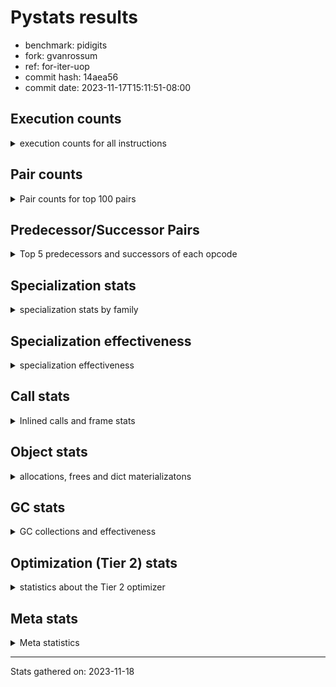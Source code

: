 
# Pystats results

- benchmark: pidigits
- fork: gvanrossum
- ref: for-iter-uop
- commit hash: 14aea56
- commit date: 2023-11-17T15:11:51-08:00

## Execution counts

<details>
<summary> execution counts for all instructions </summary>

|Name | Count | Self | Cumulative | Miss ratio | 
|---|---:|---:|---:|---:|
| LOAD_FAST | 4,479,760 | 16.0% | 16.0% |  |
| BINARY_OP_MULTIPLY_INT | 4,135,040 | 14.8% | 30.8% |  |
| LOAD_CONST | 3,586,160 | 12.8% | 43.7% |  |
| BINARY_OP_ADD_INT | 3,187,460 | 11.4% | 55.1% |  |
| LOAD_FAST_LOAD_FAST | 2,383,600 | 8.5% | 63.6% |  |
| RETURN_VALUE | 1,513,680 | 5.4% | 69.0% |  |
| STORE_FAST_STORE_FAST | 1,226,560 | 4.4% | 73.4% |  |
| RESUME_CHECK | 1,143,440 | 4.1% | 77.5% |  |
| BUILD_TUPLE | 996,320 | 3.6% | 81.1% |  |
| INTERPRETER_EXIT | 690,880 | 2.5% | 83.5% |  |
| BINARY_OP | 678,280 | 2.4% | 86.0% |  |
| UNPACK_SEQUENCE_TUPLE | 613,220 | 2.2% | 88.2% |  |
| POP_JUMP_IF_FALSE | 546,080 | 2.0% | 90.1% |  |
| ENTER_EXECUTOR | 544,880 | 2.0% | 92.1% |  |
| COMPARE_OP_INT | 531,220 | 1.9% | 94.0% |  |
| LOAD_GLOBAL_MODULE | 452,800 | 1.6% | 95.6% |  |
| CALL_PY_EXACT_ARGS | 452,560 | 1.6% | 97.2% |  |
| STORE_FAST | 451,920 | 1.6% | 98.8% |  |
| POP_TOP | 160,160 | 0.6% | 99.4% |  |
| YIELD_VALUE | 160,000 | 0.6% | 100.0% |  |
| CALL | 1,040 | 0.0% | 100.0% |  |
| LOAD_GLOBAL_BUILTIN | 820 | 0.0% | 100.0% |  |
| CALL_BUILTIN_FAST | 700 | 0.0% | 100.0% |  |
| JUMP_BACKWARD | 680 | 0.0% | 100.0% |  |
| LOAD_GLOBAL | 600 | 0.0% | 100.0% |  |
| PUSH_NULL | 400 | 0.0% | 100.0% |  |
| NOP | 160 | 0.0% | 100.0% |  |
| LOAD_DEREF | 160 | 0.0% | 100.0% |  |
| RESUME | 160 | 0.0% | 100.0% |  |
| COMPARE_OP | 120 | 0.0% | 100.0% |  |
| UNPACK_SEQUENCE | 120 | 0.0% | 100.0% |  |
| CALL_BUILTIN_CLASS | 120 | 0.0% | 100.0% |  |
| LOAD_ATTR_MODULE | 120 | 0.0% | 100.0% |  |
| MAKE_FUNCTION | 80 | 0.0% | 100.0% |  |
| RETURN_GENERATOR | 80 | 0.0% | 100.0% |  |
| CALL_FUNCTION_EX | 80 | 0.0% | 100.0% |  |
| COPY_FREE_VARS | 80 | 0.0% | 100.0% |  |
| LOAD_ATTR | 80 | 0.0% | 100.0% |  |
| BINARY_OP_SUBTRACT_FLOAT | 60 | 0.0% | 100.0% |  |


</details>

## Pair counts

<details>
<summary> Pair counts for top 100 pairs </summary>

|Pair | Count | Self | Cumulative | 
|---|---:|---:|---:|
| LOAD_FAST_LOAD_FAST BINARY_OP_MULTIPLY_INT | 2,383,240 | 8.5% | 8.5% |
| BINARY_OP_MULTIPLY_INT LOAD_FAST | 1,354,200 | 4.8% | 13.4% |
| LOAD_FAST BINARY_OP_ADD_INT | 1,354,160 | 4.8% | 18.2% |
| LOAD_CONST LOAD_FAST | 1,221,600 | 4.4% | 22.6% |
| BINARY_OP_MULTIPLY_INT LOAD_CONST | 1,221,540 | 4.4% | 27.0% |
| LOAD_FAST BINARY_OP_MULTIPLY_INT | 1,221,480 | 4.4% | 31.3% |
| BINARY_OP_ADD_INT LOAD_FAST_LOAD_FAST | 1,143,300 | 4.1% | 35.4% |
| LOAD_CONST BINARY_OP_ADD_INT | 1,061,520 | 3.8% | 39.2% |
| RESUME_CHECK LOAD_FAST | 983,300 | 3.5% | 42.8% |
| LOAD_CONST LOAD_CONST | 850,800 | 3.0% | 45.8% |
| BUILD_TUPLE RETURN_VALUE | 836,320 | 3.0% | 48.8% |
| BINARY_OP_ADD_INT BUILD_TUPLE | 836,280 | 3.0% | 51.8% |
| LOAD_FAST LOAD_CONST | 822,720 | 2.9% | 54.7% |
| BINARY_OP_MULTIPLY_INT LOAD_FAST_LOAD_FAST | 787,600 | 2.8% | 57.5% |
| BINARY_OP_MULTIPLY_INT BINARY_OP_ADD_INT | 771,640 | 2.8% | 60.3% |
| CACHE RESUME_CHECK | 690,740 | 2.5% | 62.8% |
| BINARY_OP RETURN_VALUE | 677,120 | 2.4% | 65.2% |
| BINARY_OP_ADD_INT BINARY_OP | 677,100 | 2.4% | 67.6% |
| STORE_FAST_STORE_FAST STORE_FAST_STORE_FAST | 613,280 | 2.2% | 69.8% |
| UNPACK_SEQUENCE_TUPLE STORE_FAST_STORE_FAST | 613,220 | 2.2% | 72.0% |
| LOAD_FAST UNPACK_SEQUENCE_TUPLE | 613,160 | 2.2% | 74.2% |
| COMPARE_OP_INT POP_JUMP_IF_FALSE | 531,220 | 1.9% | 76.1% |
| RETURN_VALUE COMPARE_OP_INT | 531,120 | 1.9% | 78.0% |
| RETURN_VALUE INTERPRETER_EXIT | 530,880 | 1.9% | 79.9% |
| BINARY_OP_ADD_INT LOAD_CONST | 530,780 | 1.9% | 81.8% |
| ENTER_EXECUTOR BINARY_OP_MULTIPLY_INT | 530,080 | 1.9% | 83.7% |
| STORE_FAST_STORE_FAST LOAD_FAST_LOAD_FAST | 452,560 | 1.6% | 85.3% |
| CALL_PY_EXACT_ARGS RESUME_CHECK | 452,500 | 1.6% | 86.9% |
| RETURN_VALUE STORE_FAST | 451,520 | 1.6% | 88.6% |
| POP_JUMP_IF_FALSE ENTER_EXECUTOR | 385,260 | 1.4% | 89.9% |
| STORE_FAST LOAD_FAST | 306,160 | 1.1% | 91.0% |
| LOAD_GLOBAL_MODULE LOAD_FAST | 292,460 | 1.0% | 92.1% |
| LOAD_CONST CALL_PY_EXACT_ARGS | 291,680 | 1.0% | 93.1% |
| STORE_FAST_STORE_FAST LOAD_FAST | 160,720 | 0.6% | 93.7% |
| POP_JUMP_IF_FALSE LOAD_GLOBAL_MODULE | 160,320 | 0.6% | 94.3% |
| LOAD_GLOBAL_MODULE LOAD_CONST | 160,040 | 0.6% | 94.9% |
| BUILD_TUPLE LOAD_FAST | 160,000 | 0.6% | 95.4% |
| LOAD_CONST BUILD_TUPLE | 160,000 | 0.6% | 96.0% |
| LOAD_FAST YIELD_VALUE | 160,000 | 0.6% | 96.6% |
| YIELD_VALUE INTERPRETER_EXIT | 160,000 | 0.6% | 97.1% |
| LOAD_FAST CALL_PY_EXACT_ARGS | 159,960 | 0.6% | 97.7% |
| RESUME_CHECK POP_TOP | 159,900 | 0.6% | 98.3% |
| POP_TOP ENTER_EXECUTOR | 159,580 | 0.6% | 98.9% |
| LOAD_FAST LOAD_GLOBAL_MODULE | 145,840 | 0.5% | 99.4% |
| STORE_FAST LOAD_GLOBAL_MODULE | 145,520 | 0.5% | 99.9% |
| ENTER_EXECUTOR POP_JUMP_IF_FALSE | 14,800 | 0.1% | 100.0% |
| LOAD_GLOBAL_BUILTIN LOAD_FAST | 700 | 0.0% | 100.0% |
| LOAD_FAST CALL_BUILTIN_FAST | 680 | 0.0% | 100.0% |
| LOAD_FAST LOAD_GLOBAL_BUILTIN | 680 | 0.0% | 100.0% |
| CALL_BUILTIN_FAST CALL_PY_EXACT_ARGS | 680 | 0.0% | 100.0% |
| JUMP_BACKWARD LOAD_GLOBAL_MODULE | 620 | 0.0% | 100.0% |
| BINARY_OP BINARY_OP | 440 | 0.0% | 100.0% |
| LOAD_FAST_LOAD_FAST BINARY_OP | 360 | 0.0% | 100.0% |
| POP_TOP JUMP_BACKWARD | 340 | 0.0% | 100.0% |
| POP_JUMP_IF_FALSE JUMP_BACKWARD | 340 | 0.0% | 100.0% |
| PUSH_NULL CALL | 320 | 0.0% | 100.0% |
| BINARY_OP BINARY_OP_MULTIPLY_INT | 240 | 0.0% | 100.0% |
| LOAD_CONST CALL | 240 | 0.0% | 100.0% |
| LOAD_FAST PUSH_NULL | 240 | 0.0% | 100.0% |
| LOAD_FAST BINARY_OP | 240 | 0.0% | 100.0% |
| LOAD_GLOBAL LOAD_GLOBAL_MODULE | 240 | 0.0% | 100.0% |
| CALL CALL | 220 | 0.0% | 100.0% |
| CALL POP_TOP | 160 | 0.0% | 100.0% |
| CALL CALL_PY_EXACT_ARGS | 160 | 0.0% | 100.0% |
| LOAD_FAST CALL | 160 | 0.0% | 100.0% |
| BINARY_OP LOAD_FAST_LOAD_FAST | 140 | 0.0% | 100.0% |
| BINARY_OP BINARY_OP_ADD_INT | 140 | 0.0% | 100.0% |
| CALL CALL_BUILTIN_CLASS | 120 | 0.0% | 100.0% |
| LOAD_FAST LOAD_GLOBAL | 120 | 0.0% | 100.0% |
| LOAD_FAST UNPACK_SEQUENCE | 120 | 0.0% | 100.0% |
| LOAD_GLOBAL LOAD_FAST | 120 | 0.0% | 100.0% |
| CALL_BUILTIN_CLASS RETURN_VALUE | 120 | 0.0% | 100.0% |
| CACHE POP_TOP | 80 | 0.0% | 100.0% |
| NOP LOAD_DEREF | 80 | 0.0% | 100.0% |
| POP_TOP NOP | 80 | 0.0% | 100.0% |
| POP_TOP LOAD_FAST | 80 | 0.0% | 100.0% |
| PUSH_NULL LOAD_FAST | 80 | 0.0% | 100.0% |
| RETURN_GENERATOR LOAD_FAST | 80 | 0.0% | 100.0% |
| RETURN_VALUE COMPARE_OP | 80 | 0.0% | 100.0% |
| BINARY_OP LOAD_CONST | 80 | 0.0% | 100.0% |
| CALL LOAD_FAST | 80 | 0.0% | 100.0% |
| CALL STORE_FAST | 80 | 0.0% | 100.0% |
| CALL RESUME_CHECK | 80 | 0.0% | 100.0% |
| CALL_FUNCTION_EX COPY_FREE_VARS | 80 | 0.0% | 100.0% |
| LOAD_CONST MAKE_FUNCTION | 80 | 0.0% | 100.0% |
| LOAD_CONST BINARY_OP | 80 | 0.0% | 100.0% |
| LOAD_CONST STORE_FAST | 80 | 0.0% | 100.0% |
| LOAD_DEREF PUSH_NULL | 80 | 0.0% | 100.0% |
| LOAD_DEREF STORE_FAST | 80 | 0.0% | 100.0% |
| LOAD_FAST RETURN_VALUE | 80 | 0.0% | 100.0% |
| LOAD_FAST CALL_FUNCTION_EX | 80 | 0.0% | 100.0% |
| POP_JUMP_IF_FALSE LOAD_FAST | 80 | 0.0% | 100.0% |
| POP_JUMP_IF_FALSE LOAD_GLOBAL | 80 | 0.0% | 100.0% |
| STORE_FAST NOP | 80 | 0.0% | 100.0% |
| STORE_FAST LOAD_DEREF | 80 | 0.0% | 100.0% |
| STORE_FAST LOAD_GLOBAL | 80 | 0.0% | 100.0% |
| LOAD_GLOBAL_MODULE CALL_PY_EXACT_ARGS | 80 | 0.0% | 100.0% |
| LOAD_GLOBAL_MODULE LOAD_ATTR_MODULE | 80 | 0.0% | 100.0% |
| RESUME_CHECK LOAD_GLOBAL_BUILTIN | 80 | 0.0% | 100.0% |
| CACHE RESUME | 60 | 0.0% | 100.0% |


</details>

## Predecessor/Successor Pairs

<details>
<summary> Top 5 predecessors and successors of each opcode </summary>

### CACHE

<details>
<summary> Successors and predecessors for CACHE </summary>

|Successors | Count | Percentage | 
|---|---:|---:|
| RESUME_CHECK | 690,740 | 100.0% |
| POP_TOP | 80 | 0.0% |
| RESUME | 60 | 0.0% |


</details>

### INTERPRETER_EXIT

<details>
<summary> Successors and predecessors for INTERPRETER_EXIT </summary>

|Predecessors | Count | Percentage | 
|---|---:|---:|
| RETURN_VALUE | 530,880 | 76.8% |
| YIELD_VALUE | 160,000 | 23.2% |


</details>

### MAKE_FUNCTION

<details>
<summary> Successors and predecessors for MAKE_FUNCTION </summary>

|Predecessors | Count | Percentage | 
|---|---:|---:|
| LOAD_CONST | 80 | 100.0% |

|Successors | Count | Percentage | 
|---|---:|---:|
| LOAD_GLOBAL | 40 | 50.0% |
| LOAD_GLOBAL_MODULE | 40 | 50.0% |


</details>

### NOP

<details>
<summary> Successors and predecessors for NOP </summary>

|Predecessors | Count | Percentage | 
|---|---:|---:|
| POP_TOP | 80 | 50.0% |
| STORE_FAST | 80 | 50.0% |

|Successors | Count | Percentage | 
|---|---:|---:|
| LOAD_DEREF | 80 | 50.0% |
| LOAD_GLOBAL_MODULE | 60 | 37.5% |
| LOAD_GLOBAL | 20 | 12.5% |


</details>

### POP_TOP

<details>
<summary> Successors and predecessors for POP_TOP </summary>

|Predecessors | Count | Percentage | 
|---|---:|---:|
| RESUME_CHECK | 159,900 | 99.8% |
| CALL | 160 | 0.1% |
| CACHE | 80 | 0.0% |
| RESUME | 20 | 0.0% |

|Successors | Count | Percentage | 
|---|---:|---:|
| ENTER_EXECUTOR | 159,580 | 99.6% |
| JUMP_BACKWARD | 340 | 0.2% |
| NOP | 80 | 0.0% |
| LOAD_FAST | 80 | 0.0% |
| RESUME_CHECK | 60 | 0.0% |


</details>

### PUSH_NULL

<details>
<summary> Successors and predecessors for PUSH_NULL </summary>

|Predecessors | Count | Percentage | 
|---|---:|---:|
| LOAD_FAST | 240 | 60.0% |
| LOAD_DEREF | 80 | 20.0% |
| LOAD_ATTR_MODULE | 60 | 15.0% |
| LOAD_ATTR | 20 | 5.0% |

|Successors | Count | Percentage | 
|---|---:|---:|
| CALL | 320 | 80.0% |
| LOAD_FAST | 80 | 20.0% |


</details>

### RETURN_GENERATOR

<details>
<summary> Successors and predecessors for RETURN_GENERATOR </summary>

|Predecessors | Count | Percentage | 
|---|---:|---:|
| CALL_PY_EXACT_ARGS | 60 | 75.0% |
| CALL | 20 | 25.0% |

|Successors | Count | Percentage | 
|---|---:|---:|
| LOAD_FAST | 80 | 100.0% |


</details>

### RETURN_VALUE

<details>
<summary> Successors and predecessors for RETURN_VALUE </summary>

|Predecessors | Count | Percentage | 
|---|---:|---:|
| BUILD_TUPLE | 836,320 | 55.3% |
| BINARY_OP | 677,120 | 44.7% |
| CALL_BUILTIN_CLASS | 120 | 0.0% |
| LOAD_FAST | 80 | 0.0% |
| CALL | 40 | 0.0% |

|Successors | Count | Percentage | 
|---|---:|---:|
| COMPARE_OP_INT | 531,120 | 35.1% |
| INTERPRETER_EXIT | 530,880 | 35.1% |
| STORE_FAST | 451,520 | 29.8% |
| COMPARE_OP | 80 | 0.0% |
| LOAD_GLOBAL | 40 | 0.0% |


</details>

### BINARY_OP

<details>
<summary> Successors and predecessors for BINARY_OP </summary>

|Predecessors | Count | Percentage | 
|---|---:|---:|
| BINARY_OP_ADD_INT | 677,100 | 99.8% |
| BINARY_OP | 440 | 0.1% |
| LOAD_FAST_LOAD_FAST | 360 | 0.1% |
| LOAD_FAST | 240 | 0.0% |
| LOAD_CONST | 80 | 0.0% |

|Successors | Count | Percentage | 
|---|---:|---:|
| RETURN_VALUE | 677,120 | 99.8% |
| BINARY_OP | 440 | 0.1% |
| BINARY_OP_MULTIPLY_INT | 240 | 0.0% |
| LOAD_FAST_LOAD_FAST | 140 | 0.0% |
| BINARY_OP_ADD_INT | 140 | 0.0% |


</details>

### BUILD_TUPLE

<details>
<summary> Successors and predecessors for BUILD_TUPLE </summary>

|Predecessors | Count | Percentage | 
|---|---:|---:|
| BINARY_OP_ADD_INT | 836,280 | 83.9% |
| LOAD_CONST | 160,000 | 16.1% |
| BINARY_OP | 40 | 0.0% |

|Successors | Count | Percentage | 
|---|---:|---:|
| RETURN_VALUE | 836,320 | 83.9% |
| LOAD_FAST | 160,000 | 16.1% |


</details>

### CALL

<details>
<summary> Successors and predecessors for CALL </summary>

|Predecessors | Count | Percentage | 
|---|---:|---:|
| PUSH_NULL | 320 | 30.8% |
| LOAD_CONST | 240 | 23.1% |
| CALL | 220 | 21.2% |
| LOAD_FAST | 160 | 15.4% |
| LOAD_GLOBAL | 40 | 3.8% |

|Successors | Count | Percentage | 
|---|---:|---:|
| CALL | 220 | 21.2% |
| POP_TOP | 160 | 15.4% |
| CALL_PY_EXACT_ARGS | 160 | 15.4% |
| CALL_BUILTIN_CLASS | 120 | 11.5% |
| LOAD_FAST | 80 | 7.7% |


</details>

### CALL_FUNCTION_EX

<details>
<summary> Successors and predecessors for CALL_FUNCTION_EX </summary>

|Predecessors | Count | Percentage | 
|---|---:|---:|
| LOAD_FAST | 80 | 100.0% |

|Successors | Count | Percentage | 
|---|---:|---:|
| COPY_FREE_VARS | 80 | 100.0% |


</details>

### COMPARE_OP

<details>
<summary> Successors and predecessors for COMPARE_OP </summary>

|Predecessors | Count | Percentage | 
|---|---:|---:|
| RETURN_VALUE | 80 | 66.7% |
| LOAD_CONST | 40 | 33.3% |

|Successors | Count | Percentage | 
|---|---:|---:|
| POP_JUMP_IF_FALSE | 60 | 50.0% |
| COMPARE_OP_INT | 60 | 50.0% |


</details>

### COPY_FREE_VARS

<details>
<summary> Successors and predecessors for COPY_FREE_VARS </summary>

|Predecessors | Count | Percentage | 
|---|---:|---:|
| CALL_FUNCTION_EX | 80 | 100.0% |

|Successors | Count | Percentage | 
|---|---:|---:|
| RESUME_CHECK | 60 | 75.0% |
| RESUME | 20 | 25.0% |


</details>

### ENTER_EXECUTOR

<details>
<summary> Successors and predecessors for ENTER_EXECUTOR </summary>

|Predecessors | Count | Percentage | 
|---|---:|---:|
| POP_JUMP_IF_FALSE | 385,260 | 70.7% |
| POP_TOP | 159,580 | 29.3% |
| JUMP_BACKWARD | 40 | 0.0% |

|Successors | Count | Percentage | 
|---|---:|---:|
| BINARY_OP_MULTIPLY_INT | 530,080 | 97.3% |
| POP_JUMP_IF_FALSE | 14,800 | 2.7% |


</details>

### JUMP_BACKWARD

<details>
<summary> Successors and predecessors for JUMP_BACKWARD </summary>

|Predecessors | Count | Percentage | 
|---|---:|---:|
| POP_TOP | 340 | 50.0% |
| POP_JUMP_IF_FALSE | 340 | 50.0% |

|Successors | Count | Percentage | 
|---|---:|---:|
| LOAD_GLOBAL_MODULE | 620 | 91.2% |
| ENTER_EXECUTOR | 40 | 5.9% |
| LOAD_GLOBAL | 20 | 2.9% |


</details>

### LOAD_ATTR

<details>
<summary> Successors and predecessors for LOAD_ATTR </summary>

|Predecessors | Count | Percentage | 
|---|---:|---:|
| LOAD_GLOBAL | 40 | 50.0% |
| LOAD_GLOBAL_MODULE | 40 | 50.0% |

|Successors | Count | Percentage | 
|---|---:|---:|
| LOAD_ATTR_MODULE | 40 | 50.0% |
| PUSH_NULL | 20 | 25.0% |
| STORE_FAST | 20 | 25.0% |


</details>

### LOAD_CONST

<details>
<summary> Successors and predecessors for LOAD_CONST </summary>

|Predecessors | Count | Percentage | 
|---|---:|---:|
| BINARY_OP_MULTIPLY_INT | 1,221,540 | 34.1% |
| LOAD_CONST | 850,800 | 23.7% |
| LOAD_FAST | 822,720 | 22.9% |
| BINARY_OP_ADD_INT | 530,780 | 14.8% |
| LOAD_GLOBAL_MODULE | 160,040 | 4.5% |

|Successors | Count | Percentage | 
|---|---:|---:|
| LOAD_FAST | 1,221,600 | 34.1% |
| BINARY_OP_ADD_INT | 1,061,520 | 29.6% |
| LOAD_CONST | 850,800 | 23.7% |
| CALL_PY_EXACT_ARGS | 291,680 | 8.1% |
| BUILD_TUPLE | 160,000 | 4.5% |


</details>

### LOAD_DEREF

<details>
<summary> Successors and predecessors for LOAD_DEREF </summary>

|Predecessors | Count | Percentage | 
|---|---:|---:|
| NOP | 80 | 50.0% |
| STORE_FAST | 80 | 50.0% |

|Successors | Count | Percentage | 
|---|---:|---:|
| PUSH_NULL | 80 | 50.0% |
| STORE_FAST | 80 | 50.0% |


</details>

### LOAD_FAST

<details>
<summary> Successors and predecessors for LOAD_FAST </summary>

|Predecessors | Count | Percentage | 
|---|---:|---:|
| BINARY_OP_MULTIPLY_INT | 1,354,200 | 30.2% |
| LOAD_CONST | 1,221,600 | 27.3% |
| RESUME_CHECK | 983,300 | 21.9% |
| STORE_FAST | 306,160 | 6.8% |
| LOAD_GLOBAL_MODULE | 292,460 | 6.5% |

|Successors | Count | Percentage | 
|---|---:|---:|
| BINARY_OP_ADD_INT | 1,354,160 | 30.2% |
| BINARY_OP_MULTIPLY_INT | 1,221,480 | 27.3% |
| LOAD_CONST | 822,720 | 18.4% |
| UNPACK_SEQUENCE_TUPLE | 613,160 | 13.7% |
| YIELD_VALUE | 160,000 | 3.6% |


</details>

### LOAD_FAST_LOAD_FAST

<details>
<summary> Successors and predecessors for LOAD_FAST_LOAD_FAST </summary>

|Predecessors | Count | Percentage | 
|---|---:|---:|
| BINARY_OP_ADD_INT | 1,143,300 | 48.0% |
| BINARY_OP_MULTIPLY_INT | 787,600 | 33.0% |
| STORE_FAST_STORE_FAST | 452,560 | 19.0% |
| BINARY_OP | 140 | 0.0% |

|Successors | Count | Percentage | 
|---|---:|---:|
| BINARY_OP_MULTIPLY_INT | 2,383,240 | 100.0% |
| BINARY_OP | 360 | 0.0% |


</details>

### LOAD_GLOBAL

<details>
<summary> Successors and predecessors for LOAD_GLOBAL </summary>

|Predecessors | Count | Percentage | 
|---|---:|---:|
| LOAD_FAST | 120 | 20.0% |
| POP_JUMP_IF_FALSE | 80 | 13.3% |
| STORE_FAST | 80 | 13.3% |
| RESUME | 60 | 10.0% |
| RESUME_CHECK | 60 | 10.0% |

|Successors | Count | Percentage | 
|---|---:|---:|
| LOAD_GLOBAL_MODULE | 240 | 40.0% |
| LOAD_FAST | 120 | 20.0% |
| LOAD_CONST | 60 | 10.0% |
| LOAD_GLOBAL_BUILTIN | 60 | 10.0% |
| CALL | 40 | 6.7% |


</details>

### POP_JUMP_IF_FALSE

<details>
<summary> Successors and predecessors for POP_JUMP_IF_FALSE </summary>

|Predecessors | Count | Percentage | 
|---|---:|---:|
| COMPARE_OP_INT | 531,220 | 97.3% |
| ENTER_EXECUTOR | 14,800 | 2.7% |
| COMPARE_OP | 60 | 0.0% |

|Successors | Count | Percentage | 
|---|---:|---:|
| ENTER_EXECUTOR | 385,260 | 70.6% |
| LOAD_GLOBAL_MODULE | 160,320 | 29.4% |
| JUMP_BACKWARD | 340 | 0.1% |
| LOAD_FAST | 80 | 0.0% |
| LOAD_GLOBAL | 80 | 0.0% |


</details>

### STORE_FAST

<details>
<summary> Successors and predecessors for STORE_FAST </summary>

|Predecessors | Count | Percentage | 
|---|---:|---:|
| RETURN_VALUE | 451,520 | 99.9% |
| CALL | 80 | 0.0% |
| LOAD_CONST | 80 | 0.0% |
| LOAD_DEREF | 80 | 0.0% |
| BINARY_OP_SUBTRACT_FLOAT | 60 | 0.0% |

|Successors | Count | Percentage | 
|---|---:|---:|
| LOAD_FAST | 306,160 | 67.7% |
| LOAD_GLOBAL_MODULE | 145,520 | 32.2% |
| NOP | 80 | 0.0% |
| LOAD_DEREF | 80 | 0.0% |
| LOAD_GLOBAL | 80 | 0.0% |


</details>

### STORE_FAST_STORE_FAST

<details>
<summary> Successors and predecessors for STORE_FAST_STORE_FAST </summary>

|Predecessors | Count | Percentage | 
|---|---:|---:|
| STORE_FAST_STORE_FAST | 613,280 | 50.0% |
| UNPACK_SEQUENCE_TUPLE | 613,220 | 50.0% |
| UNPACK_SEQUENCE | 60 | 0.0% |

|Successors | Count | Percentage | 
|---|---:|---:|
| STORE_FAST_STORE_FAST | 613,280 | 50.0% |
| LOAD_FAST_LOAD_FAST | 452,560 | 36.9% |
| LOAD_FAST | 160,720 | 13.1% |


</details>

### UNPACK_SEQUENCE

<details>
<summary> Successors and predecessors for UNPACK_SEQUENCE </summary>

|Predecessors | Count | Percentage | 
|---|---:|---:|
| LOAD_FAST | 120 | 100.0% |

|Successors | Count | Percentage | 
|---|---:|---:|
| STORE_FAST_STORE_FAST | 60 | 50.0% |
| UNPACK_SEQUENCE_TUPLE | 60 | 50.0% |


</details>

### YIELD_VALUE

<details>
<summary> Successors and predecessors for YIELD_VALUE </summary>

|Predecessors | Count | Percentage | 
|---|---:|---:|
| LOAD_FAST | 160,000 | 100.0% |

|Successors | Count | Percentage | 
|---|---:|---:|
| INTERPRETER_EXIT | 160,000 | 100.0% |


</details>

### RESUME

<details>
<summary> Successors and predecessors for RESUME </summary>

|Predecessors | Count | Percentage | 
|---|---:|---:|
| CACHE | 60 | 37.5% |
| CALL | 60 | 37.5% |
| POP_TOP | 20 | 12.5% |
| COPY_FREE_VARS | 20 | 12.5% |

|Successors | Count | Percentage | 
|---|---:|---:|
| LOAD_FAST | 60 | 37.5% |
| LOAD_GLOBAL | 60 | 37.5% |
| POP_TOP | 20 | 12.5% |
| LOAD_CONST | 20 | 12.5% |


</details>

### BINARY_OP_ADD_INT

<details>
<summary> Successors and predecessors for BINARY_OP_ADD_INT </summary>

|Predecessors | Count | Percentage | 
|---|---:|---:|
| LOAD_FAST | 1,354,160 | 42.5% |
| LOAD_CONST | 1,061,520 | 33.3% |
| BINARY_OP_MULTIPLY_INT | 771,640 | 24.2% |
| BINARY_OP | 140 | 0.0% |

|Successors | Count | Percentage | 
|---|---:|---:|
| LOAD_FAST_LOAD_FAST | 1,143,300 | 35.9% |
| BUILD_TUPLE | 836,280 | 26.2% |
| BINARY_OP | 677,100 | 21.2% |
| LOAD_CONST | 530,780 | 16.7% |


</details>

### BINARY_OP_MULTIPLY_INT

<details>
<summary> Successors and predecessors for BINARY_OP_MULTIPLY_INT </summary>

|Predecessors | Count | Percentage | 
|---|---:|---:|
| LOAD_FAST_LOAD_FAST | 2,383,240 | 57.6% |
| LOAD_FAST | 1,221,480 | 29.5% |
| ENTER_EXECUTOR | 530,080 | 12.8% |
| BINARY_OP | 240 | 0.0% |

|Successors | Count | Percentage | 
|---|---:|---:|
| LOAD_FAST | 1,354,200 | 32.7% |
| LOAD_CONST | 1,221,540 | 29.5% |
| LOAD_FAST_LOAD_FAST | 787,600 | 19.0% |
| BINARY_OP_ADD_INT | 771,640 | 18.7% |
| BINARY_OP | 60 | 0.0% |


</details>

### BINARY_OP_SUBTRACT_FLOAT

<details>
<summary> Successors and predecessors for BINARY_OP_SUBTRACT_FLOAT </summary>

|Predecessors | Count | Percentage | 
|---|---:|---:|
| LOAD_FAST | 40 | 66.7% |
| BINARY_OP | 20 | 33.3% |

|Successors | Count | Percentage | 
|---|---:|---:|
| STORE_FAST | 60 | 100.0% |


</details>

### CALL_BUILTIN_CLASS

<details>
<summary> Successors and predecessors for CALL_BUILTIN_CLASS </summary>

|Predecessors | Count | Percentage | 
|---|---:|---:|
| CALL | 120 | 100.0% |

|Successors | Count | Percentage | 
|---|---:|---:|
| RETURN_VALUE | 120 | 100.0% |


</details>

### CALL_BUILTIN_FAST

<details>
<summary> Successors and predecessors for CALL_BUILTIN_FAST </summary>

|Predecessors | Count | Percentage | 
|---|---:|---:|
| LOAD_FAST | 680 | 97.1% |
| CALL | 20 | 2.9% |

|Successors | Count | Percentage | 
|---|---:|---:|
| CALL_PY_EXACT_ARGS | 680 | 97.1% |
| CALL | 20 | 2.9% |


</details>

### CALL_PY_EXACT_ARGS

<details>
<summary> Successors and predecessors for CALL_PY_EXACT_ARGS </summary>

|Predecessors | Count | Percentage | 
|---|---:|---:|
| LOAD_CONST | 291,680 | 64.5% |
| LOAD_FAST | 159,960 | 35.3% |
| CALL_BUILTIN_FAST | 680 | 0.2% |
| CALL | 160 | 0.0% |
| LOAD_GLOBAL_MODULE | 80 | 0.0% |

|Successors | Count | Percentage | 
|---|---:|---:|
| RESUME_CHECK | 452,500 | 100.0% |
| RETURN_GENERATOR | 60 | 0.0% |


</details>

### COMPARE_OP_INT

<details>
<summary> Successors and predecessors for COMPARE_OP_INT </summary>

|Predecessors | Count | Percentage | 
|---|---:|---:|
| RETURN_VALUE | 531,120 | 100.0% |
| COMPARE_OP | 60 | 0.0% |
| LOAD_CONST | 40 | 0.0% |

|Successors | Count | Percentage | 
|---|---:|---:|
| POP_JUMP_IF_FALSE | 531,220 | 100.0% |


</details>

### LOAD_ATTR_MODULE

<details>
<summary> Successors and predecessors for LOAD_ATTR_MODULE </summary>

|Predecessors | Count | Percentage | 
|---|---:|---:|
| LOAD_GLOBAL_MODULE | 80 | 66.7% |
| LOAD_ATTR | 40 | 33.3% |

|Successors | Count | Percentage | 
|---|---:|---:|
| PUSH_NULL | 60 | 50.0% |
| STORE_FAST | 60 | 50.0% |


</details>

### LOAD_GLOBAL_BUILTIN

<details>
<summary> Successors and predecessors for LOAD_GLOBAL_BUILTIN </summary>

|Predecessors | Count | Percentage | 
|---|---:|---:|
| LOAD_FAST | 680 | 82.9% |
| RESUME_CHECK | 80 | 9.8% |
| LOAD_GLOBAL | 60 | 7.3% |

|Successors | Count | Percentage | 
|---|---:|---:|
| LOAD_FAST | 700 | 85.4% |
| LOAD_CONST | 60 | 7.3% |
| LOAD_GLOBAL_MODULE | 40 | 4.9% |
| LOAD_GLOBAL | 20 | 2.4% |


</details>

### LOAD_GLOBAL_MODULE

<details>
<summary> Successors and predecessors for LOAD_GLOBAL_MODULE </summary>

|Predecessors | Count | Percentage | 
|---|---:|---:|
| POP_JUMP_IF_FALSE | 160,320 | 35.4% |
| LOAD_FAST | 145,840 | 32.2% |
| STORE_FAST | 145,520 | 32.1% |
| JUMP_BACKWARD | 620 | 0.1% |
| LOAD_GLOBAL | 240 | 0.1% |

|Successors | Count | Percentage | 
|---|---:|---:|
| LOAD_FAST | 292,460 | 64.6% |
| LOAD_CONST | 160,040 | 35.3% |
| CALL_PY_EXACT_ARGS | 80 | 0.0% |
| LOAD_ATTR_MODULE | 80 | 0.0% |
| CALL | 40 | 0.0% |


</details>

### RESUME_CHECK

<details>
<summary> Successors and predecessors for RESUME_CHECK </summary>

|Predecessors | Count | Percentage | 
|---|---:|---:|
| CACHE | 690,740 | 60.4% |
| CALL_PY_EXACT_ARGS | 452,500 | 39.6% |
| CALL | 80 | 0.0% |
| POP_TOP | 60 | 0.0% |
| COPY_FREE_VARS | 60 | 0.0% |

|Successors | Count | Percentage | 
|---|---:|---:|
| LOAD_FAST | 983,300 | 86.0% |
| POP_TOP | 159,900 | 14.0% |
| LOAD_GLOBAL_BUILTIN | 80 | 0.0% |
| LOAD_CONST | 60 | 0.0% |
| LOAD_GLOBAL | 60 | 0.0% |


</details>

### UNPACK_SEQUENCE_TUPLE

<details>
<summary> Successors and predecessors for UNPACK_SEQUENCE_TUPLE </summary>

|Predecessors | Count | Percentage | 
|---|---:|---:|
| LOAD_FAST | 613,160 | 100.0% |
| UNPACK_SEQUENCE | 60 | 0.0% |

|Successors | Count | Percentage | 
|---|---:|---:|
| STORE_FAST_STORE_FAST | 613,220 | 100.0% |


</details>


</details>

## Specialization stats

<details>
<summary> specialization stats by family </summary>

### BINARY_OP

<details>
<summary> specialization stats for BINARY_OP family </summary>

|Kind | Count | Ratio | 
|---|---:|---:|
|     deferred | 677,520 | 8.5% |
|          hit | 7,322,560 | 91.5% |

| | Count | Ratio | 
|---|---:|---:|
| Success | 400 | 52.6% |
| Failure | 360 | 47.4% |

|Failure kind | Count | Ratio | 
|---|---:|---:|
| floor divide | 360 | 100.0% |


</details>

### CALL

<details>
<summary> specialization stats for CALL family </summary>

|Kind | Count | Ratio | 
|---|---:|---:|
|     deferred | 700 | 0.2% |
|          hit | 453,380 | 99.8% |

| | Count | Ratio | 
|---|---:|---:|
| Success | 220 | 64.7% |
| Failure | 120 | 35.3% |

|Failure kind | Count | Ratio | 
|---|---:|---:|
| cfunc noargs | 60 | 50.0% |
| class no vectorcall | 40 | 33.3% |
| other | 20 | 16.7% |


</details>

### COMPARE_OP

<details>
<summary> specialization stats for COMPARE_OP family </summary>

|Kind | Count | Ratio | 
|---|---:|---:|
|     deferred | 60 | 0.0% |
|          hit | 531,220 | 100.0% |

| | Count | Ratio | 
|---|---:|---:|
| Success | 60 | 100.0% |
| Failure | 0 | 0.0% |


</details>

### LOAD_ATTR

<details>
<summary> specialization stats for LOAD_ATTR family </summary>

|Kind | Count | Ratio | 
|---|---:|---:|
|     deferred | 40 | 20.0% |
|          hit | 120 | 60.0% |

| | Count | Ratio | 
|---|---:|---:|
| Success | 40 | 100.0% |
| Failure | 0 | 0.0% |


</details>

### LOAD_GLOBAL

<details>
<summary> specialization stats for LOAD_GLOBAL family </summary>

|Kind | Count | Ratio | 
|---|---:|---:|
|     deferred | 300 | 0.1% |
|          hit | 453,620 | 99.9% |

| | Count | Ratio | 
|---|---:|---:|
| Success | 300 | 100.0% |
| Failure | 0 | 0.0% |


</details>

### POP_JUMP_IF_FALSE

<details>
<summary> specialization stats for POP_JUMP_IF_FALSE family </summary>


</details>

### UNPACK_SEQUENCE

<details>
<summary> specialization stats for UNPACK_SEQUENCE family </summary>

|Kind | Count | Ratio | 
|---|---:|---:|
|     deferred | 60 | 0.0% |
|          hit | 613,220 | 100.0% |

| | Count | Ratio | 
|---|---:|---:|
| Success | 60 | 100.0% |
| Failure | 0 | 0.0% |


</details>


</details>

## Specialization effectiveness

<details>
<summary> specialization effectiveness </summary>

|Instructions | Count | Ratio | 
|---|---:|---:|
| Basic | 16,195,800 | 58.0% |
| Not specialized | 1,226,320 | 4.4% |
| Specialized hits | 10,517,560 | 37.6% |
| Specialized misses | 0 | 0.0% |

### Deferred by instruction

<details>
<summary> deferred by instruction </summary>

|Name | Count | Ratio | 
|---|---:|---:|
| BINARY_OP | 677,520 | 99.8% |
| CALL | 700 | 0.1% |
| LOAD_GLOBAL | 300 | 0.0% |
| COMPARE_OP | 60 | 0.0% |
| UNPACK_SEQUENCE | 60 | 0.0% |
| LOAD_ATTR | 40 | 0.0% |
| BINARY_SLICE | 0 | 0.0% |
| STORE_SLICE | 0 | 0.0% |
| CACHE | 0 | 0.0% |
| BINARY_OP_INPLACE_ADD_UNICODE | 0 | 0.0% |


</details>

### Misses by instruction

<details>
<summary> misses by instruction </summary>


</details>


</details>

## Call stats

<details>
<summary> Inlined calls and frame stats </summary>

| | Count | Ratio | 
|---|---:|---:|
| Calls to PyEval_EvalDefault | 690,880 | 60.4% |
| Calls to Python functions inlined | 452,800 | 39.6% |
| Calls via PyEval_EvalFrame (total) | 690,880 | 60.4% |
| Calls via PyEval_EvalFrame (vector) | 530,880 | 46.4% |
| Calls via PyEval_EvalFrame (generator) | 160,000 | 14.0% |
| Calls via PyEval_EvalFrame (legacy) | 0 | 0.0% |
| Calls via PyEval_EvalFrame (function vectorcall) | 530,880 | 46.4% |
| Calls via PyEval_EvalFrame (build class) | 0 | 0.0% |
| Calls via PyEval_EvalFrame (slot) | 0 | 0.0% |
| Calls via PyEval_EvalFrame (function ex) | 80 | 0.0% |
| Calls via PyEval_EvalFrame (api) | 0 | 0.0% |
| Calls via PyEval_EvalFrame (method) | 0 | 0.0% |
| Frame objects created | 0 | 0.0% |
| Frames pushed | 2,072,400 | 181.2% |


</details>

## Object stats

<details>
<summary> allocations, frees and dict materializatons </summary>

| | Count | Ratio | 
|---|---:|---:|
| Allocations from freelist | 1,382,000 | 8.5% |
| Frees to freelist | 1,382,020 |  |
| Allocations | 14,856,680 | 91.5% |
| Allocations to 512 bytes | 4,729,040 | 29.1% |
| Allocations to 4 kbytes | 3,817,160 | 23.5% |
| Allocations over 4 kbytes | 6,310,480 | 38.9% |
| Frees | 14,856,542 |  |
| New values | 0 |  |
| Interpreter increfs | 32,781,720 | 99.7% |
| Interpreter decrefs | 40,899,200 | 83.3% |
| Increfs | 101,880 | 0.3% |
| Decrefs | 8,222,883 | 16.7% |
| Materialize dict (on request) | 0 |  |
| Materialize dict (new key) | 0 |  |
| Materialize dict (too big) | 0 |  |
| Materialize dict (str subclass) | 0 |  |
| Dematerialize dict | 0 |  |
| Method cache hits | 16 |  |
| Method cache misses | 24 |  |
| Method cache collisions | 29 |  |
| Method cache dunder hits | 60 |  |
| Method cache dunder misses | 20 |  |


</details>

## GC stats

<details>
<summary> GC collections and effectiveness </summary>

|Generation | Collections | Objects collected | Object visits | 
|---:|---:|---:|---:|
| 0 | 0 | 0 | 0 |
| 1 | 0 | 0 | 0 |
| 2 | 0 | 0 | 0 |


</details>

## Optimization (Tier 2) stats

<details>
<summary> statistics about the Tier 2 optimizer </summary>

| | Count | Ratio | 
|---|---:|---:|
| Optimization attempts | 40 |  |
| Traces created | 40 | 100.0% |
| Trace stack overflow | 0 | 0.0% |
| Trace stack underflow | 0 | 0.0% |
| Trace too long | 40 | 100.0% |
| Trace too short | 0 | 0.0% |
| Inner loop found | 0 | 0.0% |
| Recursive call | 0 | 0.0% |
| Traces executed | 544,880 |  |
| Uops executed | 79,639,040 | 146.16 |

### Trace length histogram

<details>
<summary> trace length histogram </summary>

|Range | Count | Ratio | 
|---|---:|---:|
| <= 1 | 0 | 0.0% |
| <= 2 | 0 | 0.0% |
| <= 4 | 0 | 0.0% |
| <= 8 | 0 | 0.0% |
| <= 16 | 0 | 0.0% |
| <= 32 | 0 | 0.0% |
| <= 64 | 0 | 0.0% |
| <= 128 | 0 | 0.0% |
| <= 256 | 40 | 100.0% |


</details>

### Optimized trace length histogram

<details>
<summary> optimized trace length histogram </summary>

|Range | Count | Ratio | 
|---|---:|---:|
| <= 1 | 0 | 0.0% |
| <= 2 | 0 | 0.0% |
| <= 4 | 0 | 0.0% |
| <= 8 | 0 | 0.0% |
| <= 16 | 0 | 0.0% |
| <= 32 | 0 | 0.0% |
| <= 64 | 0 | 0.0% |
| <= 128 | 0 | 0.0% |
| <= 256 | 40 | 100.0% |


</details>

### Trace run length histogram

<details>
<summary> trace run length histogram </summary>

|Range | Count | Ratio | 
|---|---:|---:|
| <= 1 | 0 | 0.0% |
| <= 2 | 0 | 0.0% |
| <= 4 | 0 | 0.0% |
| <= 8 | 0 | 0.0% |
| <= 16 | 0 | 0.0% |
| <= 32 | 0 | 0.0% |
| <= 64 | 0 | 0.0% |
| <= 128 | 14,800 | 2.7% |
| <= 256 | 530,080 | 97.3% |


</details>

### Uop execution stats

<details>
<summary> uop execution stats </summary>

|Name | Count | Self | Cumulative | Miss ratio | 
|---|---:|---:|---:|---:|
| LOAD_FAST | 16,684,080 | 20.9% | 20.9% |  |
| _SET_IP | 11,883,760 | 14.9% | 35.9% |  |
| STORE_FAST | 9,529,840 | 12.0% | 47.8% |  |
| _GUARD_BOTH_INT | 7,394,720 | 9.3% | 57.1% |  |
| _BINARY_OP_MULTIPLY_INT | 4,685,120 | 5.9% | 63.0% |  |
| _CHECK_VALIDITY | 3,784,560 | 4.8% | 67.8% |  |
| _BINARY_OP_ADD_INT | 2,709,600 | 3.4% | 71.2% |  |
| UNPACK_SEQUENCE_TUPLE | 2,149,920 | 2.7% | 73.9% |  |
| _GUARD_GLOBALS_VERSION | 2,149,920 | 2.7% | 76.6% |  |
| RESUME_CHECK | 1,619,840 | 2.0% | 78.6% |  |
| _LOAD_GLOBAL_MODULE | 1,619,840 | 2.0% | 80.6% |  |
| _CHECK_PEP_523 | 1,619,840 | 2.0% | 82.7% |  |
| _CHECK_FUNCTION_EXACT_ARGS | 1,619,840 | 2.0% | 84.7% |  |
| _CHECK_STACK_SPACE | 1,619,840 | 2.0% | 86.7% |  |
| _INIT_CALL_PY_EXACT_ARGS | 1,619,840 | 2.0% | 88.8% |  |
| _PUSH_FRAME | 1,619,840 | 2.0% | 90.8% |  |
| _SAVE_RETURN_OFFSET | 1,619,840 | 2.0% | 92.8% |  |
| LOAD_CONST | 1,089,760 | 1.4% | 94.2% |  |
| _POP_FRAME | 1,089,760 | 1.4% | 95.6% |  |
| _BINARY_OP | 704,480 | 0.9% | 96.5% |  |
| CALL_BUILTIN_FAST | 530,080 | 0.7% | 97.1% |  |
| _EXIT_TRACE | 530,080 | 0.7% | 97.8% |  |
| _GUARD_BUILTINS_VERSION | 530,080 | 0.7% | 98.4% |  |
| _LOAD_GLOBAL_BUILTINS | 530,080 | 0.7% | 99.1% |  |
| BUILD_TUPLE | 385,280 | 0.5% | 99.6% |  |
| _GUARD_IS_TRUE_POP | 159,600 | 0.2% | 99.8% | 9.3% |
| COMPARE_OP_INT | 159,600 | 0.2% | 100.0% |  |


</details>

### Unsupported opcodes

<details>
<summary> unsupported opcodes </summary>


</details>


</details>

## Meta stats

<details>
<summary> Meta statistics </summary>

| | Count | 
|---|---:|
| Number of data files | 20 |


</details>

---
Stats gathered on: 2023-11-18
